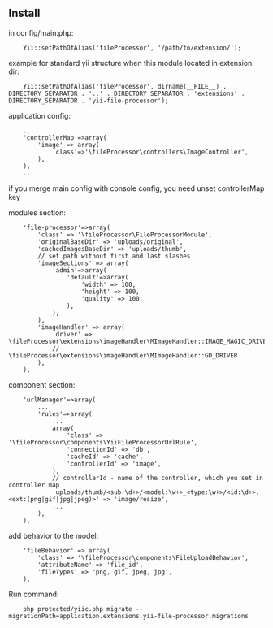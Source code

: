 Install
-------
in config/main.php:

		Yii::setPathOfAlias('fileProcessor', '/path/to/extension/');

example for standard yii structure when this module located in extension dir:

		Yii::setPathOfAlias('fileProcessor', dirname(__FILE__) . DIRECTORY_SEPARATOR . '..' . DIRECTORY_SEPARATOR . 'extensions' . DIRECTORY_SEPARATOR . 'yii-file-processor');

application config:

		...
		'controllerMap'=>array(
			'image' => array(
				'class'=>'\fileProcessor\controllers\ImageController',
			),
		),
		...

if you merge main config with console config, you need unset controllerMap key


modules section:

		'file-processor'=>array(
			'class' => '\fileProcessor\FileProcessorModule',
			'originalBaseDir' => 'uploads/original',
			'cachedImagesBaseDir' => 'uploads/thumb',
			// set path without first and last slashes
			'imageSections' => array(
				'admin'=>array(
					'default'=>array(
						'width' => 100,
						'height' => 100,
						'quality' => 100,
					),
				),
			),
			'imageHandler' => array(
				'driver' => \fileProcessor\extensions\imageHandler\MImageHandler::IMAGE_MAGIC_DRIVER,
				// \fileProcessor\extensions\imageHandler\MImageHandler::GD_DRIVER
			),
		),


component section:

		'urlManager'=>array(
			...
			'rules'=>array(
				...
				array(
					'class' => '\fileProcessor\components\YiiFileProcessorUrlRule',
					'connectionId' => 'db',
					'cacheId' => 'cache',
					'controllerId' => 'image',
				),
				// controllerId - name of the controller, which you set in controller map
				'uploads/thumb/<sub:\d+>/<model:\w+>_<type:\w+>/<id:\d+>.<ext:(png|gif|jpg|jpeg)>' => 'image/resize',
				...
			),
		),

add behavior to the model:

		'fileBehavior' => array(
			'class' => '\fileProcessor\components\FileUploadBehavior',
			'attributeName' => 'file_id',
			'fileTypes' => 'png, gif, jpeg, jpg',
		),

Run command:

		php protected/yiic.php migrate --migrationPath=application.extensions.yii-file-processor.migrations